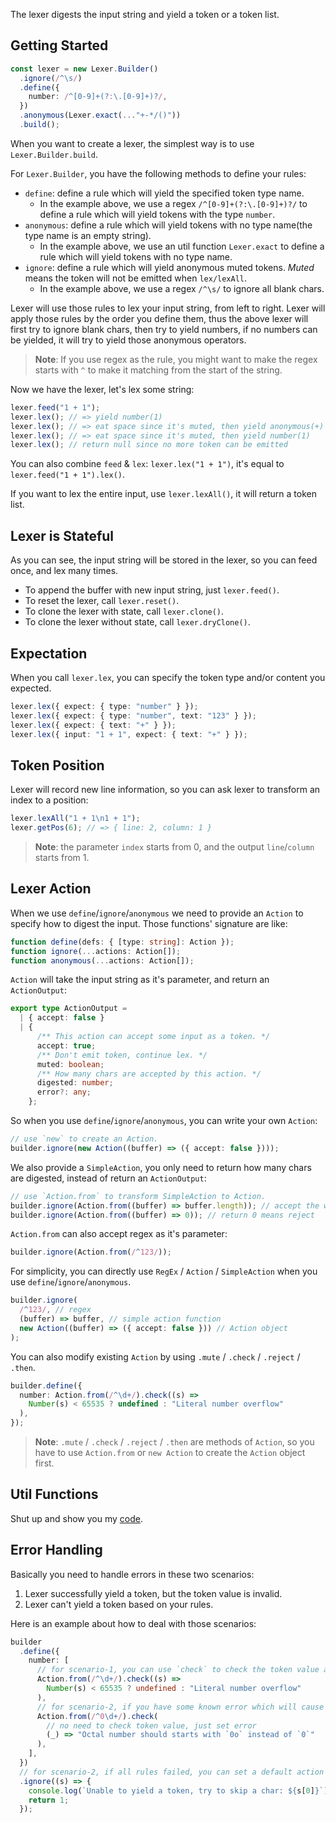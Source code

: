 <!-- # Lexer -->

The lexer digests the input string and yield a token or a token list.

## Getting Started

```ts
const lexer = new Lexer.Builder()
  .ignore(/^\s/)
  .define({
    number: /^[0-9]+(?:\.[0-9]+)?/,
  })
  .anonymous(Lexer.exact(..."+-*/()"))
  .build();
```

When you want to create a lexer, the simplest way is to use `Lexer.Builder.build`.

For `Lexer.Builder`, you have the following methods to define your rules:

- `define`: define a rule which will yield the specified token type name.
  - In the example above, we use a regex `/^[0-9]+(?:\.[0-9]+)?/` to define a rule which will yield tokens with the type `number`.
- `anonymous`: define a rule which will yield tokens with no type name(the type name is an empty string).
  - In the example above, we use an util function `Lexer.exact` to define a rule which will yield tokens with no type name.
- `ignore`: define a rule which will yield anonymous muted tokens. _Muted_ means the token will not be emitted when `lex/lexAll`.
  - In the example above, we use a regex `/^\s/` to ignore all blank chars.

Lexer will use those rules to lex your input string, from left to right. Lexer will apply those rules by the order you define them, thus the above lexer will first try to ignore blank chars, then try to yield numbers, if no numbers can be yielded, it will try to yield those anonymous operators.

> **Note**: If you use regex as the rule, you might want to make the regex starts with `^` to make it matching from the start of the string.

Now we have the lexer, let's lex some string:

```ts
lexer.feed("1 + 1");
lexer.lex(); // => yield number(1)
lexer.lex(); // => eat space since it's muted, then yield anonymous(+)
lexer.lex(); // => eat space since it's muted, then yield number(1)
lexer.lex(); // return null since no more token can be emitted
```

You can also combine `feed` & `lex`: `lexer.lex("1 + 1")`, it's equal to `lexer.feed("1 + 1").lex()`.

If you want to lex the entire input, use `lexer.lexAll()`, it will return a token list.

## Lexer is Stateful

As you can see, the input string will be stored in the lexer, so you can feed once, and lex many times.

- To append the buffer with new input string, just `lexer.feed()`.
- To reset the lexer, call `lexer.reset()`.
- To clone the lexer with state, call `lexer.clone()`.
- To clone the lexer without state, call `lexer.dryClone()`.

## Expectation

When you call `lexer.lex`, you can specify the token type and/or content you expected.

```ts
lexer.lex({ expect: { type: "number" } });
lexer.lex({ expect: { type: "number", text: "123" } });
lexer.lex({ expect: { text: "+" } });
lexer.lex({ input: "1 + 1", expect: { text: "+" } });
```

## Token Position

Lexer will record new line information, so you can ask lexer to transform an index to a position:

```ts
lexer.lexAll("1 + 1\n1 + 1");
lexer.getPos(6); // => { line: 2, column: 1 }
```

> **Note**: the parameter `index` starts from 0, and the output `line`/`column` starts from 1.

## Lexer Action

When we use `define`/`ignore`/`anonymous` we need to provide an `Action` to specify how to digest the input. Those functions' signature are like:

```ts
function define(defs: { [type: string]: Action });
function ignore(...actions: Action[]);
function anonymous(...actions: Action[]);
```

`Action` will take the input string as it's parameter, and return an `ActionOutput`:

```ts
export type ActionOutput =
  | { accept: false }
  | {
      /** This action can accept some input as a token. */
      accept: true;
      /** Don't emit token, continue lex. */
      muted: boolean;
      /** How many chars are accepted by this action. */
      digested: number;
      error?: any;
    };
```

So when you use `define`/`ignore`/`anonymous`, you can write your own `Action`:

```ts
// use `new` to create an Action.
builder.ignore(new Action((buffer) => ({ accept: false })));
```

We also provide a `SimpleAction`, you only need to return how many chars are digested, instead of return an `ActionOutput`:

```ts
// use `Action.from` to transform SimpleAction to Action.
builder.ignore(Action.from((buffer) => buffer.length)); // accept the whole input
builder.ignore(Action.from((buffer) => 0)); // return 0 means reject
```

`Action.from` can also accept regex as it's parameter:

```ts
builder.ignore(Action.from(/^123/));
```

For simplicity, you can directly use `RegEx` / `Action` / `SimpleAction` when you use `define`/`ignore`/`anonymous`.

```ts
builder.ignore(
  /^123/, // regex
  (buffer) => buffer, // simple action function
  new Action((buffer) => ({ accept: false })) // Action object
);
```

You can also modify existing `Action` by using `.mute` / `.check` / `.reject` / `.then`.

```ts
builder.define({
  number: Action.from(/^\d+/).check((s) =>
    Number(s) < 65535 ? undefined : "Literal number overflow"
  ),
});
```

> **Note**: `.mute` / `.check` / `.reject` / `.then` are methods of `Action`, so you have to use `Action.from` or `new Action` to create the `Action` object first.

## Util Functions

Shut up and show you my [code](https://github.com/DiscreteTom/retsac/blob/main/src/lexer/utils.ts).

## Error Handling

Basically you need to handle errors in these two scenarios:

1. Lexer successfully yield a token, but the token value is invalid.
2. Lexer can't yield a token based on your rules.

Here is an example about how to deal with those scenarios:

```ts
builder
  .define({
    number: [
      // for scenario-1, you can use `check` to check the token value and set error message
      Action.from(/^\d+/).check((s) =>
        Number(s) < 65535 ? undefined : "Literal number overflow"
      ),
      // for scenario-2, if you have some known error which will cause lexing failed, define it and make lexer return a normal token with error
      Action.from(/^0\d+/).check(
        // no need to check token value, just set error
        (_) => "Octal number should starts with `0o` instead of `0`"
      ),
    ],
  })
  // for scenario-2, if all rules failed, you can set a default action to ignore one char
  .ignore((s) => {
    console.log(`Unable to yield a token, try to skip a char: ${s[0]}`);
    return 1;
  });
```
